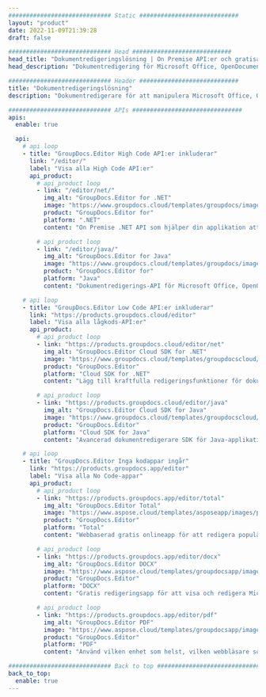 ```yaml
---
############################# Static ############################
layout: "product"
date: 2022-11-09T21:39:28
draft: false

############################# Head ############################
head_title: "Dokumentredigeringslösning | On Premise API:er och gratisappar"
head_description: "Dokumentredigering för Microsoft Office, OpenDocument, PDF och andra filformat med On Premise API:er eller använd appen Online Document Editor."

############################# Header ############################
title: "Dokumentredigeringslösning"
description: "Dokumentredigerare för att manipulera Microsoft Office, OpenOffice, PDF, HTML och andra dokumentfilformat."

############################# APIs ###############################
apis:
  enable: true

  api:
    # api loop
    - title: "GroupDocs.Editor High Code API:er inkluderar"
      link: "/editor/"
      label: "Visa alla High Code API:er"
      api_product:
        # api_product loop
        - link: "/editor/net/"
          img_alt: "GroupDocs.Editor for .NET"
          image: "https://www.groupdocs.cloud/templates/groupdocs/images/product-logos/groupdocs-editor-net.png"
          product: "GroupDocs.Editor for"
          platform: ".NET"
          content: "On Premise .NET API som hjälper din applikation att visa, redigera och sedan konvertera dokument."

        # api_product loop
        - link: "/editor/java/"
          img_alt: "GroupDocs.Editor for Java"
          image: "https://www.groupdocs.cloud/templates/groupdocs/images/product-logos/groupdocs-editor-java.png"
          product: "GroupDocs.Editor for"
          platform: "Java"
          content: "Dokumentredigerings-API för Microsoft Office, OpenOffice, HTML och andra dokument för att manipulera i dina Java-baserade applikationer."

    # api loop
    - title: "GroupDocs.Editor Low Code API:er inkluderar"
      link: "https://products.groupdocs.cloud/editor"
      label: "Visa alla lågkods-API:er"
      api_product:
        # api_product loop
        - link: "https://products.groupdocs.cloud/editor/net"
          img_alt: "GroupDocs.Editor Cloud SDK for .NET"
          image: "https://www.groupdocs.cloud/templates/groupdocscloud/images/sdk/272x272/groupdocs_editor-for-net.png"
          product: "GroupDocs.Editor"
          platform: "Cloud SDK for .NET"
          content: "Lägg till kraftfulla redigeringsfunktioner för dokumentformat i .NET-applikationer med Cloud SDK för .NET. Redigera MS Office-, webb- och XML-dokument."

        # api_product loop
        - link: "https://products.groupdocs.cloud/editor/java"
          img_alt: "GroupDocs.Editor Cloud SDK for Java"
          image: "https://www.groupdocs.cloud/templates/groupdocscloud/images/sdk/272x272/groupdocs_editor-for-java.png"
          product: "GroupDocs.Editor"
          platform: "Cloud SDK for Java"
          content: "Avancerad dokumentredigerare SDK för Java-applikationer för att redigera industristandarddokumentfilformat på vilken plattform som helst som kan anropa REST API:er."

    # api loop
    - title: "GroupDocs.Editor Inga kodappar ingår"
      link: "https://products.groupdocs.app/editor"
      label: "Visa alla No Code-appar"
      api_product:
        # api_product loop
        - link: "https://products.groupdocs.app/editor/total"
          img_alt: "GroupDocs.Editor Total"
          image: "https://www.aspose.cloud/templates/asposeapp/images/products/logo/aspose_editor-app.png"
          product: "GroupDocs.Editor"
          platform: "Total"
          content: "Webbaserad gratis onlineapp för att redigera populära filformat från Office & OpenOffice."

        # api_product loop
        - link: "https://products.groupdocs.app/editor/docx"
          img_alt: "GroupDocs.Editor DOCX"
          image: "https://www.aspose.cloud/templates/groupdocsapp/images/products/logo/groupdocs_words-app.png"
          product: "GroupDocs.Editor"
          platform: "DOCX"
          content: "Gratis redigeringsapp för att visa och redigera Microsoft Word-dokument online."

        # api_product loop
        - link: "https://products.groupdocs.app/editor/pdf"
          img_alt: "GroupDocs.Editor PDF"
          image: "https://www.aspose.cloud/templates/groupdocsapp/images/products/logo/groupdocs_pdf-app.png"
          product: "GroupDocs.Editor"
          platform: "PDF"
          content: "Använd vilken enhet som helst, vilken webbläsare som helst för att visa eller redigera PDF- och XPS-dokument."

############################# Back to top ###############################
back_to_top:
  enable: true
---
```


